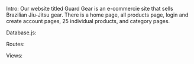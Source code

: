 Intro:
Our website titled Guard Gear is an e-commercie site that sells Brazilian Jiu-Jitsu gear. There is a home page, all products page, login and create account pages, 25 individual products, and category pages.

Database.js:


Routes:


Views:

